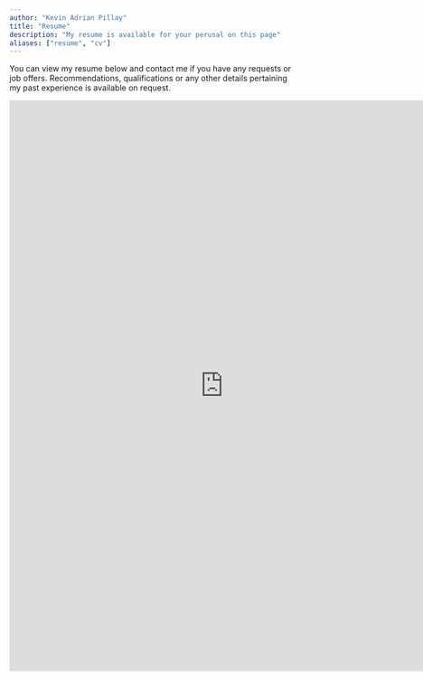 ```yaml
---
author: "Kevin Adrian Pillay"
title: "Resume"
description: "My resume is available for your perusal on this page"
aliases: ["resume", "cv"]
---
```



You can view my resume below and contact me if you have any requests or job offers. Recommendations, qualifications or any other details pertaining my past experience is available on request. 

<embed src="https://github.com/kevinadrianpl/personal-website/blob/main/content/resume.pdf" width="755" height="1010" 
 type="application/pdf">


